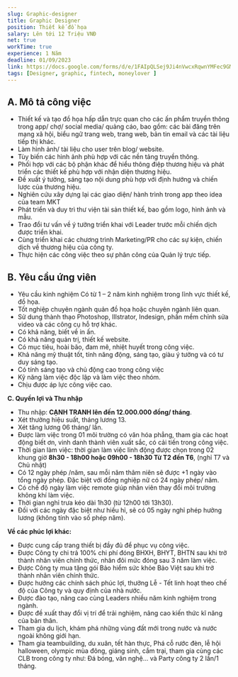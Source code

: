 ```yaml
---
slug: Graphic-designer
title: Graphic Designer
position: Thiết kế đồ họa
salary: Lên tới 12 Triệu VNĐ
net: true
workTime: true
experience: 1 Năm
deadline: 01/09/2023
link: https://docs.google.com/forms/d/e/1FAIpQLSej9Ji4nVwcxRqwnYMFec9GMv3uYOpMD2vaskgfbVI4z3UjAA/viewform
tags: [Designer, graphic, fintech, moneylover ]
---
```


## A. Mô tả công việc
- Thiết kế và tạo đồ họa hấp dẫn trực quan cho các ấn phẩm truyền thông trong app/ chợ/ social media/ quảng cáo, bao gồm: các bài đăng trên mạng xã hội, biểu ngữ trang web, trang web, bản tin email và các tài liệu tiếp thị khác.
- Làm hình ảnh/ tài liệu cho user trên blog/ website.
- Tùy biến các hình ảnh phù hợp với các nền tảng truyền thông.
- Phối hợp với các bộ phận khác để hiểu thông điệp thương hiệu và phát triển các thiết kế phù hợp với nhận diện thương hiệu. 
- Đề xuất ý tưởng, sáng tạo nội dung phù hợp với định hướng và chiến lược của thương hiệu.
- Nghiên cứu xây dựng lại các giao diện/ hành trình trong app theo idea của team MKT
- Phát triển và duy trì thư viện tài sản thiết kế, bao gồm logo, hình ảnh và mẫu.
- Trao đổi tư vấn về ý tưởng triển khai với Leader trước mỗi chiến dịch được triển khai.
- Cùng triển khai các chương trình Marketing/PR cho các sự kiện, chiến dịch về thương hiệu của công ty.
- Thực hiện các công việc theo sự phân công của Quản lý trực tiếp.
  
## B. Yêu cầu ứng viên
- Yêu cầu kinh nghiệm Có từ 1 – 2 năm kinh nghiệm trong lĩnh vực thiết kế, đồ họa.
- Tốt nghiệp chuyên ngành quản đồ họa hoặc chuyên ngành liên quan.
- Sử dung thành thạo Photoshop, Illstrator, Indesign, phần mềm chỉnh sửa video và các công cụ hỗ trợ khác.
- Có khả năng, biết về in ấn.
- Có khả năng quản trị, thiết kế website.
- Có mục tiêu, hoài bão, đam mê, nhiệt huyết trong công việc.
- Khả năng mỹ thuật tốt, tính năng động, sáng tạo, giàu ý tưởng và có tư duy sáng tạo.
- Có tính sáng tạo và chủ động cao trong công việc
- Kỹ năng làm việc độc lập và làm việc theo nhóm.
- Chịu được áp lực công việc cao.

**C. Quyền lợi và Thu nhập**
- Thu nhập: **CẠNH TRANH lên đến 12.000.000 đồng/ tháng**.
- Xét thưởng hiệu suất, tháng lương 13.
- Xét tăng lương 06 tháng/ lần.
- Được làm việc trong 01 môi trường có văn hóa phẳng, tham gia các hoạt động biết ơn, vinh danh thành viên xuất sắc, có cải tiến trong công việc.
- Thời gian làm việc: thời gian làm việc linh động được chọn trong 02 khung giờ **8h30 - 18h00 hoặc 09h00 - 18h30 Từ T2 đến T6**, (nghỉ T7 và Chủ nhật)
- Có 12 ngày phép /năm, sau mỗi năm thâm niên sẽ được +1 ngày vào tổng ngày phép. Đặc biệt với đồng nghiệp nữ có 24 ngày phép/ năm.
- Có chế độ ngày làm việc remote giúp nhân viên thay đổi môi trường không khí làm việc.
- Thời gian nghỉ trưa kéo dài 1h30 (từ 12h00 tới 13h30).
- Đối với các ngày đặc biệt như hiếu hỉ, sẽ có 05 ngày nghỉ phép hưởng lương (không tính vào số phép năm).

**Về các phúc lợi khác:**
- Được cung cấp trang thiết bị đầy đủ để phục vụ công việc.
- Được Công ty chi trả 100% chi phí đóng BHXH, BHYT, BHTN sau khi trở thành nhân viên chính thức, nhân đôi mức đóng sau 3 năm làm việc.
- Được Công ty mua tặng gói Bảo hiểm sức khỏe Bảo Việt sau khi trở thành nhân viên chính thức.
- Được hưởng các chính sách phúc lợi, thưởng Lễ - Tết linh hoạt theo chế độ của Công ty và quy định của nhà nước.
- Được đào tạo, nâng cao cùng Leaders nhiều năm kinh nghiệm trong ngành.
- Được đề xuất thay đổi vị trí để trải nghiệm, nâng cao kiến thức kĩ năng của bản thân.
- Tham gia du lịch, khám phá những vùng đất mới trong nước và nước ngoài không giới hạn.
- Tham gia teambuilding, du xuân, tết hàn thực, Phá cỗ rước đèn, lễ hội halloween, olympic mùa đông, giáng sinh, cắm trại, tham gia cùng các CLB trong công ty như: Đá bóng, văn nghệ… và Party công ty 2 lần/1 tháng.
